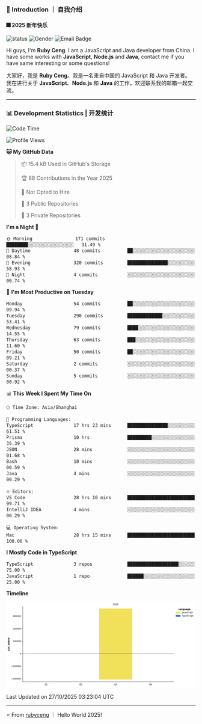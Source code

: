 ### 👋 Introduction ｜ 自我介绍

#### 🎆 2025 新年快乐

![status](https://img.shields.io/badge/status-up-brightgreen)  ![Gender](https://img.shields.io/badge/gender-%F0%9F%A4%B5-lightgrey)  ![Email Badge](https://img.shields.io/badge/Email-rubyceng0326@gmail.com-blue?style=flat-square&logo=gmail&logoColor=white)

Hi guys, I'm **Ruby Ceng**. I am a JavaScript and Java developer from China.
I have some works with **JavaScript**, **Node.js** and **Java**, contact me if you have same interesting or some questions!

大家好，我是 **Ruby Ceng**。我是一名来自中国的 JavaScript 和 Java 开发者。
我在进行关于 **JavaScript**、**Node.js** 和 **Java** 的工作，欢迎联系我的邮箱一起交流。

---

### 📊 Development Statistics | 开发统计

<!--START_SECTION:waka-->
![Code Time](http://img.shields.io/badge/Code%20Time-576%20hrs%2011%20mins-blue)

![Profile Views](http://img.shields.io/badge/Profile%20Views-0-blue)

**🐱 My GitHub Data** 

> 📦 15.4 kB Used in GitHub's Storage 
 > 
> 🏆 88 Contributions in the Year 2025
 > 
> 🚫 Not Opted to Hire
 > 
> 📜 3 Public Repositories 
 > 
> 🔑 3 Private Repositories 
 > 
**I'm a Night 🦉** 

```text
🌞 Morning                171 commits         ████████░░░░░░░░░░░░░░░░░   31.49 % 
🌆 Daytime                48 commits          ██░░░░░░░░░░░░░░░░░░░░░░░   08.84 % 
🌃 Evening                320 commits         ███████████████░░░░░░░░░░   58.93 % 
🌙 Night                  4 commits           ░░░░░░░░░░░░░░░░░░░░░░░░░   00.74 % 
```
📅 **I'm Most Productive on Tuesday** 

```text
Monday                   54 commits          ██░░░░░░░░░░░░░░░░░░░░░░░   09.94 % 
Tuesday                  290 commits         █████████████░░░░░░░░░░░░   53.41 % 
Wednesday                79 commits          ████░░░░░░░░░░░░░░░░░░░░░   14.55 % 
Thursday                 63 commits          ███░░░░░░░░░░░░░░░░░░░░░░   11.60 % 
Friday                   50 commits          ██░░░░░░░░░░░░░░░░░░░░░░░   09.21 % 
Saturday                 2 commits           ░░░░░░░░░░░░░░░░░░░░░░░░░   00.37 % 
Sunday                   5 commits           ░░░░░░░░░░░░░░░░░░░░░░░░░   00.92 % 
```


📊 **This Week I Spent My Time On** 

```text
🕑︎ Time Zone: Asia/Shanghai

💬 Programming Languages: 
TypeScript               17 hrs 23 mins      ███████████████░░░░░░░░░░   61.51 % 
Prisma                   10 hrs              █████████░░░░░░░░░░░░░░░░   35.39 % 
JSON                     28 mins             ░░░░░░░░░░░░░░░░░░░░░░░░░   01.68 % 
Bash                     10 mins             ░░░░░░░░░░░░░░░░░░░░░░░░░   00.59 % 
Java                     4 mins              ░░░░░░░░░░░░░░░░░░░░░░░░░   00.29 % 

🔥 Editors: 
VS Code                  28 hrs 10 mins      █████████████████████████   99.71 % 
IntelliJ IDEA            4 mins              ░░░░░░░░░░░░░░░░░░░░░░░░░   00.29 % 

💻 Operating System: 
Mac                      28 hrs 15 mins      █████████████████████████   100.00 % 
```

**I Mostly Code in TypeScript** 

```text
TypeScript               3 repos             ███████████████████░░░░░░   75.00 % 
JavaScript               1 repo              ██████░░░░░░░░░░░░░░░░░░░   25.00 % 
```



**Timeline**

![Lines of Code chart](https://raw.githubusercontent.com/rubyceng/rubyceng/main/assets/bar_graph.png)


 Last Updated on 27/10/2025 03:23:04 UTC
<!--END_SECTION:waka-->

---

⭐️ From [rubyceng](https://github.com/rubyceng) ｜ Hello World 2025!
